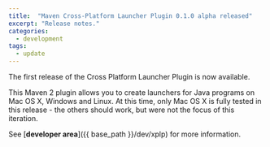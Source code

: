 ```yaml
---
title:  "Maven Cross-Platform Launcher Plugin 0.1.0 alpha released"
excerpt: "Release notes."
categories: 
  - development
tags:
  - update
---
```

The first release of the Cross Platform Launcher Plugin is now available. 

This Maven 2 plugin allows you to create launchers for Java programs on Mac OS X, Windows and Linux. At this time, only Mac OS X is fully tested in this release - the others should work, but were not the focus of this iteration.

See [**developer area**]({{ base_path }}/dev/xplp) for more information.
